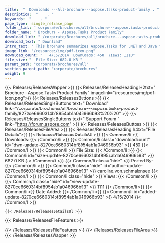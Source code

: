 ```yaml
---
title:  "  Downloads ---All-brochure---aspose.tasks-product-family . " 
description:  "    . " 
keywords:  "    . " 
page_type:  single_release_page
folder_link: " corporate/brochures/all/brochure---aspose.tasks-product-family/"
folder_name: " Brochure - Aspose.Tasks Product Family"
download_link: " /corporate/Brochures/all/brochure---aspose.tasks-product-family/8270ce6660314bf8954ab1a046966b93"
download_text: " Download"
Intro_text: " This brochure summarizes Aspose.Tasks for .NET and Java features.Last update: Ma..."
image_link: "/resources/img/pdf-icon.png"
download_count: "   4/15/2014  Downloads: 450  Views: 1110"
file_size: "  File Size: 682.0 KB "
parent_path: "corporate/brochures/all"
section_parent_path: "corporate/brochures"
weight: 9 
---
```


{{< Releases/ReleasesWapper >}}
  {{< Releases/ReleasesHeading H2txt=" Brochure - Aspose.Tasks Product Family" imagelink="/resources/img/pdf-icon.png">}}
  {{< Releases/ReleasesButtons >}}
    {{< Releases/ReleasesSingleButtons text=" Download" link="/corporate/brochures/all/brochure---aspose.tasks-product-family/8270ce6660314bf8954ab1a046966b93%20%20" >}}
    {{< Releases/ReleasesSingleButtons text=" Support Forum " link="https://forum.aspose.com" >}}
  {{< Releases/ReleasesButtons >}}
  {{< Releases/ReleasesFileArea >}}
    {{< Releases/ReleasesHeading h4txt="File Details">}}
    {{< Releases/ReleasesDetailsUl >}}
            {{< Common/li  >}} Downloads: {{< /Common/li >}} 
      {{< Common/li class="downloadcount" id="dwn-update-8270ce6660314bf8954ab1a046966b93" >}} 450 {{< /Common/li >}} 
      {{< Common/li  >}} File Size: {{< /Common/li >}} 
      {{< Common/li id="size-update-8270ce6660314bf8954ab1a046966b93" >}} 682.0 KB {{< /Common/li >}} 
      {{< Common/li  class="hide" >}} Posted By: {{< /Common/li >}} 
      {{< Common/li class="hide" id="author-update-8270ce6660314bf8954ab1a046966b93" >}} caroline.von.schmalensee {{< /Common/li >}} 
      {{< Common/li class="hide"  >}} Views: {{< /Common/li >}} 
      {{< Common/li class="hide" id="view-update-8270ce6660314bf8954ab1a046966b93" >}} 1111 {{< /Common/li >}} 
      {{< Common/li  >}} Date Added: {{< /Common/li >}} 
      {{< Common/li id="added-update-8270ce6660314bf8954ab1a046966b93" >}} 4/15/2014 {{< /Common/li >}} 

    {{< /Releases/ReleasesDetailsUl >}}

  {{< Releases/ReleasesFileFeatures >}}
      
  {{< /Releases/ReleasesFileFeatures >}}
 {{< /Releases/ReleasesFileArea >}}
{{< /Releases/ReleasesWapper >}}


